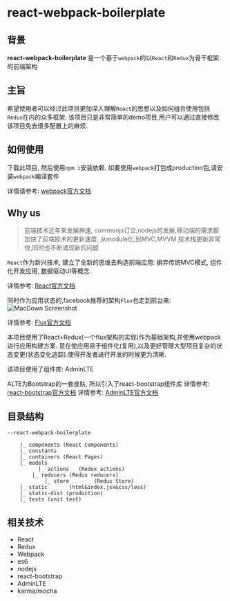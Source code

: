 # react-webpack-boilerplate

## 背景
**react-webpack-boilerplate** 是一个基于`webpack`的以`React`和`Redux`为骨干框架的前端架构

## 主旨
希望使用者可以经过此项目更加深入理解`React`的思想以及如何组合使用包括`Redux`在内的众多框架. 该项目只是非常简单的demo项目,用户可以通过直接修改该项目免去很多配置上的麻烦.

## 如何使用
下载此项目, 然后使用`npm i`安装依赖.
如要使用`webpack`打包成production包,请安装`webpack`编译套件

详情请参考:
[webpack官方文档](http://webpack.github.io)

## Why us
>前端技术近年来发展神速, commonjs订立,nodejs的发展,移动端的需求都加快了前端技术的更新速度. 从module化,到MVC,MVVM.技术栈更新非常快,同时也不断涌现新的问题

`React`作为新兴技术, 建立了全新的思维去构造前端应用: 摒弃传统MVC模式, 组件化开发应用, 数据驱动UI等概念.

详情参考: [React官方文档](http://facebook.github.io/react/)

同时作为应用状态的,facebook推荐的架构`Flux`也走到前台来:
![MacDown Screenshot](https://facebook.github.io/flux/img/flux-simple-f8-diagram-explained-1300w.png)

详情参考: [Flux官方文档](http://facebook.github.io/flux/)

本项目使用了React+Redux(一个flux架构的实现)作为基础架构,并使用webpack进行应用构建方案. 意在使应用易于组件化(复用),以及更好管理大型项目复杂的状态变更(状态变化追踪).使得开发者进行开发的时候更为清晰.

该项目使用了组件库: AdminLTE

ALTE为Bootstrap的一套皮肤, 所以引入了react-bootstrap组件库
详情参考: [react-bootstrap官方文档](https://react-bootstrap.github.io/)
详情参考: [AdminLTE官方文档](https://almsaeedstudio.com/)

## 目录结构
	--react-webpack-boilerplate

		|_ components (React Components)
		|_ constants
		|_ containers (React Pages)
		|_ models
			  |_ actions   (Redux actions)
		    |_ reducers	(Redux reducers)
				|_ store		(Redux Store)
		|_ static		(html&index.jsx&css/less)
		|_ static-dist (production)
		|_ tests (unit test)

## 相关技术
* React
* Redux
* Webpack
* es6
* nodejs
* react-bootstrap
* AdminLTE
* karma/mocha
